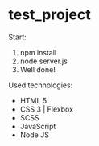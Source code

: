 # test_project
Start: 
 1) npm install
 2) node server.js
 3) Well done!

Used technologies:
 - HTML 5
 - CSS 3 | Flexbox
 - SCSS
 - JavaScript
 - Node JS

